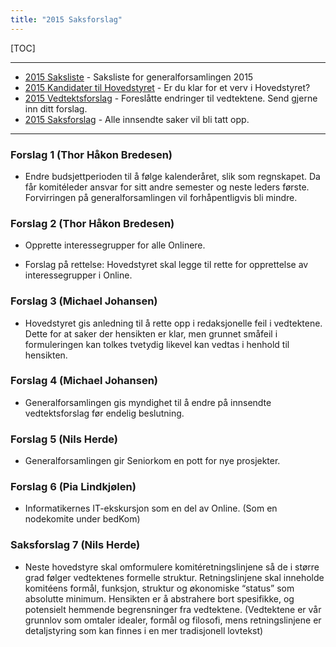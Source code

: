```yaml
---
title: "2015 Saksforslag"
---
```


[TOC]

---
* [2015 Saksliste](/generalforsamlingen/2015/saksliste) - Saksliste for generalforsamlingen 2015
* [2015 Kandidater til Hovedstyret](/generalforsamlingen/2015/valg) - Er du klar for et verv i Hovedstyret?
* [2015 Vedtektsforslag](/generalforsamlingen/2015/vedtekstforslag) - Foreslåtte endringer til vedtektene. Send gjerne inn ditt forslag.
* [2015 Saksforslag](/generalforsamlingen/2015/saksforslag) - Alle innsendte saker vil bli tatt opp.


---

### Forslag 1 (Thor Håkon Bredesen)

* Endre budsjettperioden til å følge kalenderåret, slik som regnskapet. Da får komitéleder ansvar for sitt andre semester og neste leders første. Forvirringen på generalforsamlingen vil forhåpentligvis bli mindre.

### Forslag 2 (Thor Håkon Bredesen)

* Opprette interessegrupper for alle Onlinere. 

* Forslag på rettelse: Hovedstyret skal legge til rette for opprettelse av interessegrupper i Online.

### Forslag 3 (Michael Johansen)

* Hovedstyret gis anledning til å rette opp i redaksjonelle feil i vedtektene. Dette for at saker der hensikten er klar, men grunnet småfeil i formuleringen kan tolkes tvetydig likevel kan vedtas i henhold til hensikten.

### Forslag 4 (Michael Johansen)

* Generalforsamlingen gis myndighet til å endre på innsendte vedtektsforslag før endelig beslutning.

### Forslag 5 (Nils Herde) 

* Generalforsamlingen gir Seniorkom en pott for nye prosjekter. 


### Forslag 6 (Pia Lindkjølen)

* Informatikernes IT-ekskursjon som en del av Online. (Som en nodekomite under bedKom)

### Saksforslag 7 (Nils Herde)

* Neste hovedstyre skal omformulere komitéretningslinjene så de i større grad følger vedtektenes formelle struktur. Retningslinjene skal inneholde komitéens formål, funksjon, struktur og økonomiske “status” som absolutte minimum. Hensikten er å abstrahere bort spesifikke, og potensielt hemmende begrensninger fra vedtektene. (Vedtektene er vår grunnlov som omtaler idealer, formål og filosofi, mens retningslinjene er detaljstyring som kan finnes i en mer tradisjonell lovtekst)